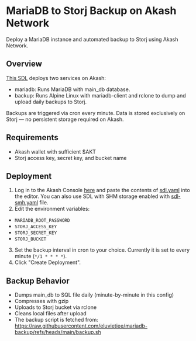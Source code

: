 # MariaDB to Storj Backup on Akash Network
Deploy a MariaDB instance and automated backup to Storj using Akash Network.

## Overview
[This SDL](https://github.com/eluvietiee/mariadb-backup/blob/main/sdl.yaml) deploys two services on Akash:
- mariadb: Runs MariaDB with main_db database.
- backup: Runs Alpine Linux with mariadb-client and rclone to dump and upload daily backups to Storj.

Backups are triggered via cron every minute. Data is stored exclusively on Storj — no persistent storage required on Akash.

## Requirements
- Akash wallet with sufficient $AKT
- Storj access key, secret key, and bucket name

## Deployment
1. Log in to the Akash Console [here](https://console.akash.network/new-deployment?step=edit-deployment) and paste the contents of [sdl.yaml](https://raw.githubusercontent.com/eluvietiee/mariadb-backup/refs/heads/main/sdl.yaml) into the editor. You can also use SDL with SHM storage enabled with [sdl-smh.yaml](https://raw.githubusercontent.com/eluvietiee/mariadb-backup/refs/heads/main/sdl-shm.yaml) file.
2. Edit the environment variables:
- `MARIADB_ROOT_PASSWORD`
- `STORJ_ACCESS_KEY`
- `STORJ_SECRET_KEY`
- `STORJ_BUCKET`
3. Set the backup interval in cron to your choice. Currently it is set to every minute (`*/1 * * * *`).
4. Click "Create Deployment".

## Backup Behavior
- Dumps main_db to SQL file daily (minute-by-minute in this config)
- Compresses with gzip
- Uploads to Storj bucket via rclone
- Cleans local files after upload
- The backup script is fetched from: https://raw.githubusercontent.com/eluvietiee/mariadb-backup/refs/heads/main/backup.sh
